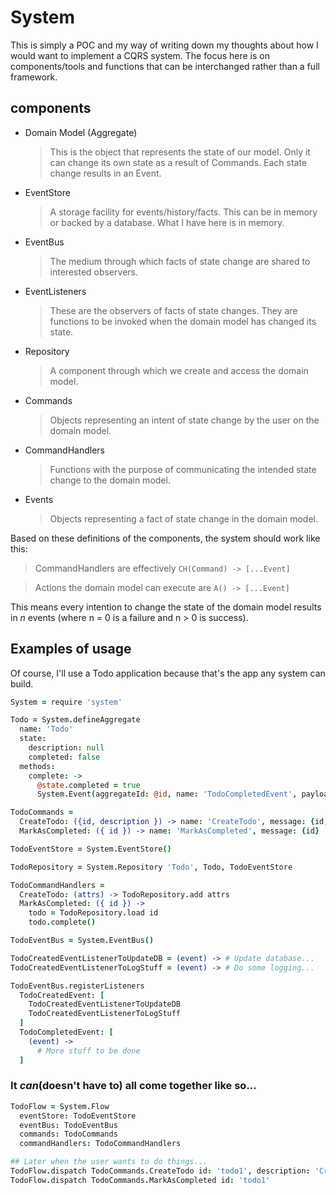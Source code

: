 # System
This is simply a POC and my way of writing down my thoughts about how I would want to implement a CQRS system. The focus here is on components/tools and functions that can be interchanged rather than a full framework.

## components
  * Domain Model (Aggregate)
    > This is the object that represents the state of our model. Only it can change its own state as a result of Commands. Each state change results in an Event.

  * EventStore
    > A storage facility for events/history/facts. This can be in memory or backed by a database. What I have here is in memory.

  * EventBus
    > The medium through which facts of state change are shared to interested observers.

  * EventListeners
    > These are the observers of facts of state changes. They are functions to be invoked when the domain model has changed its state.

  * Repository
    > A component through which we create and access the domain model.

  * Commands
    > Objects representing an intent of state change by the user on the domain model.

  * CommandHandlers
    > Functions with the purpose of communicating the intended state change to the domain model.  

  * Events  
    > Objects representing a fact of state change in the domain model.

Based on these definitions of the components, the system should work like this:

  > CommandHandlers are effectively `CH(Command) -> [...Event]`

  >Actions the domain model can execute are `A() -> [...Event]`

This means every intention to change the state of the domain model results in *n* events (where n = 0 is a failure and n > 0 is success).

## Examples of usage
Of course, I'll use a Todo application because that's the app any system can build.

``` coffeescript
System = require 'system'

Todo = System.defineAggregate
  name: 'Todo'
  state:
    description: null
    completed: false
  methods:
    complete: ->
      @state.completed = true
      System.Event(aggregateId: @id, name: 'TodoCompletedEvent', payload: @state)

TodoCommands =
  CreateTodo: ({id, description }) -> name: 'CreateTodo', message: {id, description}
  MarkAsCompleted: ({ id }) -> name: 'MarkAsCompleted', message: {id}

TodoEventStore = System.EventStore()

TodoRepository = System.Repository 'Todo', Todo, TodoEventStore

TodoCommandHandlers =
  CreateTodo: (attrs) -> TodoRepository.add attrs
  MarkAsCompleted: ({ id }) ->
    todo = TodoRepository.load id
    todo.complete()

TodoEventBus = System.EventBus()

TodoCreatedEventListenerToUpdateDB = (event) -> # Update database...
TodoCreatedEventListenerToLogStuff = (event) -> # Do some logging...

TodoEventBus.registerListeners
  TodoCreatedEvent: [
    TodoCreatedEventListenerToUpdateDB
    TodoCreatedEventListenerToLogStuff
  ]
  TodoCompletedEvent: [
    (event) ->
      # More stuff to be done
  ]
```

### It _can_(doesn't have to) all come together like so...
``` coffeescript
TodoFlow = System.Flow
  eventStore: TodoEventStore
  eventBus: TodoEventBus
  commands: TodoCommands
  commandHandlers: TodoCommandHandlers

## Later when the user wants to do things...
TodoFlow.dispatch TodoCommands.CreateTodo id: 'todo1', description: 'Create a todo'
TodoFlow.dispatch TodoCommands.MarkAsCompleted id: 'todo1'
```
